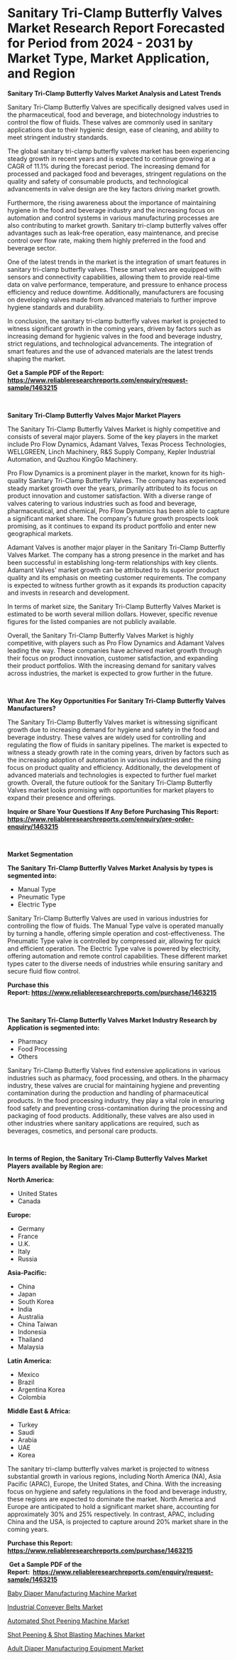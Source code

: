 <p><h1>Sanitary Tri-Clamp Butterfly Valves Market Research Report Forecasted for Period from 2024 -  2031 by Market Type, Market Application, and Region</h1></p><p><strong>Sanitary Tri-Clamp Butterfly Valves Market Analysis and Latest Trends</strong></p>
<p><p>Sanitary Tri-Clamp Butterfly Valves are specifically designed valves used in the pharmaceutical, food and beverage, and biotechnology industries to control the flow of fluids. These valves are commonly used in sanitary applications due to their hygienic design, ease of cleaning, and ability to meet stringent industry standards.</p><p>The global sanitary tri-clamp butterfly valves market has been experiencing steady growth in recent years and is expected to continue growing at a CAGR of 11.1% during the forecast period. The increasing demand for processed and packaged food and beverages, stringent regulations on the quality and safety of consumable products, and technological advancements in valve design are the key factors driving market growth.</p><p>Furthermore, the rising awareness about the importance of maintaining hygiene in the food and beverage industry and the increasing focus on automation and control systems in various manufacturing processes are also contributing to market growth. Sanitary tri-clamp butterfly valves offer advantages such as leak-free operation, easy maintenance, and precise control over flow rate, making them highly preferred in the food and beverage sector.</p><p>One of the latest trends in the market is the integration of smart features in sanitary tri-clamp butterfly valves. These smart valves are equipped with sensors and connectivity capabilities, allowing them to provide real-time data on valve performance, temperature, and pressure to enhance process efficiency and reduce downtime. Additionally, manufacturers are focusing on developing valves made from advanced materials to further improve hygiene standards and durability.</p><p>In conclusion, the sanitary tri-clamp butterfly valves market is projected to witness significant growth in the coming years, driven by factors such as increasing demand for hygienic valves in the food and beverage industry, strict regulations, and technological advancements. The integration of smart features and the use of advanced materials are the latest trends shaping the market.</p></p>
<p><strong>Get a Sample PDF of the Report:&nbsp; <a href="https://www.reliableresearchreports.com/enquiry/request-sample/1463215">https://www.reliableresearchreports.com/enquiry/request-sample/1463215</a></strong></p>
<p>&nbsp;</p>
<p><strong>Sanitary Tri-Clamp Butterfly Valves Major Market Players</strong></p>
<p><p>The Sanitary Tri-Clamp Butterfly Valves Market is highly competitive and consists of several major players. Some of the key players in the market include Pro Flow Dynamics, Adamant Valves, Texas Process Technologies, WELLGREEN, Linch Machinery, R&S Supply Company, Kepler Industrial Automation, and Quzhou KingGo Machinery.</p><p>Pro Flow Dynamics is a prominent player in the market, known for its high-quality Sanitary Tri-Clamp Butterfly Valves. The company has experienced steady market growth over the years, primarily attributed to its focus on product innovation and customer satisfaction. With a diverse range of valves catering to various industries such as food and beverage, pharmaceutical, and chemical, Pro Flow Dynamics has been able to capture a significant market share. The company's future growth prospects look promising, as it continues to expand its product portfolio and enter new geographical markets.</p><p>Adamant Valves is another major player in the Sanitary Tri-Clamp Butterfly Valves Market. The company has a strong presence in the market and has been successful in establishing long-term relationships with key clients. Adamant Valves' market growth can be attributed to its superior product quality and its emphasis on meeting customer requirements. The company is expected to witness further growth as it expands its production capacity and invests in research and development.</p><p>In terms of market size, the Sanitary Tri-Clamp Butterfly Valves Market is estimated to be worth several million dollars. However, specific revenue figures for the listed companies are not publicly available.</p><p>Overall, the Sanitary Tri-Clamp Butterfly Valves Market is highly competitive, with players such as Pro Flow Dynamics and Adamant Valves leading the way. These companies have achieved market growth through their focus on product innovation, customer satisfaction, and expanding their product portfolios. With the increasing demand for sanitary valves across industries, the market is expected to grow further in the future.</p></p>
<p>&nbsp;</p>
<p><strong>What Are The Key Opportunities For Sanitary Tri-Clamp Butterfly Valves Manufacturers?</strong></p>
<p><p>The Sanitary Tri-Clamp Butterfly Valves market is witnessing significant growth due to increasing demand for hygiene and safety in the food and beverage industry. These valves are widely used for controlling and regulating the flow of fluids in sanitary pipelines. The market is expected to witness a steady growth rate in the coming years, driven by factors such as the increasing adoption of automation in various industries and the rising focus on product quality and efficiency. Additionally, the development of advanced materials and technologies is expected to further fuel market growth. Overall, the future outlook for the Sanitary Tri-Clamp Butterfly Valves market looks promising with opportunities for market players to expand their presence and offerings.</p></p>
<p><strong>Inquire or Share Your Questions If Any Before Purchasing This Report: <a href="https://www.reliableresearchreports.com/enquiry/pre-order-enquiry/1463215">https://www.reliableresearchreports.com/enquiry/pre-order-enquiry/1463215</a></strong></p>
<p>&nbsp;</p>
<p><strong>Market Segmentation</strong></p>
<p><strong>The Sanitary Tri-Clamp Butterfly Valves Market Analysis by types is segmented into:</strong></p>
<p><ul><li>Manual Type</li><li>Pneumatic Type</li><li>Electric Type</li></ul></p>
<p><p>Sanitary Tri-Clamp Butterfly Valves are used in various industries for controlling the flow of fluids. The Manual Type valve is operated manually by turning a handle, offering simple operation and cost-effectiveness. The Pneumatic Type valve is controlled by compressed air, allowing for quick and efficient operation. The Electric Type valve is powered by electricity, offering automation and remote control capabilities. These different market types cater to the diverse needs of industries while ensuring sanitary and secure fluid flow control.</p></p>
<p><strong>Purchase this Report:&nbsp;<a href="https://www.reliableresearchreports.com/purchase/1463215">https://www.reliableresearchreports.com/purchase/1463215</a></strong></p>
<p>&nbsp;</p>
<p><strong>The Sanitary Tri-Clamp Butterfly Valves Market Industry Research by Application is segmented into:</strong></p>
<p><ul><li>Pharmacy</li><li>Food Processing</li><li>Others</li></ul></p>
<p><p>Sanitary Tri-Clamp Butterfly Valves find extensive applications in various industries such as pharmacy, food processing, and others. In the pharmacy industry, these valves are crucial for maintaining hygiene and preventing contamination during the production and handling of pharmaceutical products. In the food processing industry, they play a vital role in ensuring food safety and preventing cross-contamination during the processing and packaging of food products. Additionally, these valves are also used in other industries where sanitary applications are required, such as beverages, cosmetics, and personal care products.</p></p>
<p>&nbsp;</p>
<p><strong>In terms of Region, the Sanitary Tri-Clamp Butterfly Valves Market Players available by Region are:</strong></p>
<p>
    <p> <strong> North America: </strong>
        <ul>
            <li>United States</li>
            <li>Canada</li>
        </ul>
        </p> 
    <p> <strong> Europe: </strong>
        <ul>
            <li>Germany</li>
            <li>France</li>
            <li>U.K.</li>
            <li>Italy</li>
            <li>Russia</li>
        </ul>
        </p> 
    <p> <strong> Asia-Pacific: </strong>
        <ul>
            <li>China</li>
            <li>Japan</li>
            <li>South Korea</li>
            <li>India</li>
            <li>Australia</li>
            <li>China Taiwan</li>
            <li>Indonesia</li>
            <li>Thailand</li>
            <li>Malaysia</li>
        </ul>
        </p> 
    <p> <strong> Latin America: </strong>
        <ul>
            <li>Mexico</li>
            <li>Brazil</li>
            <li>Argentina Korea</li>
            <li>Colombia</li>
        </ul>
        </p> 
    <p> <strong> Middle East & Africa: </strong>
        <ul>
            <li>Turkey</li>
            <li>Saudi</li>
            <li>Arabia</li>
            <li>UAE</li>
            <li>Korea</li>
        </ul>
    </p>
    </p>
<p><p>The sanitary tri-clamp butterfly valves market is projected to witness substantial growth in various regions, including North America (NA), Asia Pacific (APAC), Europe, the United States, and China. With the increasing focus on hygiene and safety regulations in the food and beverage industry, these regions are expected to dominate the market. North America and Europe are anticipated to hold a significant market share, accounting for approximately 30% and 25% respectively. In contrast, APAC, including China and the USA, is projected to capture around 20% market share in the coming years.</p></p>
<p><strong>Purchase this Report: <a href="https://www.reliableresearchreports.com/purchase/1463215">https://www.reliableresearchreports.com/purchase/1463215</a></strong></p>
<p>&nbsp;<strong>Get a Sample PDF of the Report:&nbsp;&nbsp;<a href="https://www.reliableresearchreports.com/enquiry/request-sample/1463215">https://www.reliableresearchreports.com/enquiry/request-sample/1463215</a></strong></p>
<p><strong></strong></p>
<p><p><a href="https://github.com/rahu1502/Market-Research-Report-List-2/blob/main/baby-diaper-manufacturing-machine-market.md">Baby Diaper Manufacturing Machine Market</a></p><p><a href="https://github.com/aashishrp02/Market-Research-Report-List-1/blob/main/industrial-conveyer-belts-market.md">Industrial Conveyer Belts Market</a></p><p><a href="https://github.com/rahu1506/Market-Research-Report-List-2/blob/main/automated-shot-peening-machine-market.md">Automated Shot Peening Machine Market</a></p><p><a href="https://github.com/aashishrp/Market-Research-Report-List-1/blob/main/shot-peening-shot-blasting-machines-market.md">Shot Peening & Shot Blasting Machines Market</a></p><p><a href="https://github.com/rahu1505/Market-Research-Report-List-2/blob/main/adult-diaper-manufacturing-equipment-market.md">Adult Diaper Manufacturing Equipment Market</a></p></p>